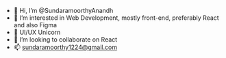- 👋 Hi, I’m @SundaramoorthyAnandh
- 👀 I’m interested in Web Development, mostly front-end, preferably React and also Figma
- 🌱 UI/UX Unicorn 
- 💞️ I’m looking to collaborate on React
- 📫 sundaramoorthy1224@gmail.com

<!---
SundaramoorthyAnandh/SundaramoorthyAnandh is a ✨ special ✨ repository because its `README.md` (this file) appears on your GitHub profile.
You can click the Preview link to take a look at your changes.
--->
